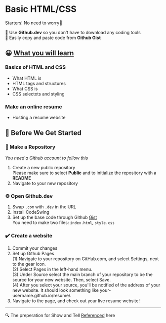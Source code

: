 # Basic HTML/CSS
Starters! No need to worry🙌  

📌 Use **Github.dev** so you don't have to download any coding tools  
📌 Easily copy and paste code from **Github Gist**

## 😀 [What you will learn](https://github.com/kshjessica/GCE_Basic-HTML-CSS/wiki)  
### Basics of HTML and CSS  
- What HTML is
- HTML tags and structures
- What CSS is
- CSS selectots and styling
 
### Make an online resume  
- Hosting a resume website

## 🧐 Before We Get Started
### 🔨 Make a Repository
*You need a Github account to follow this*  

1. Create a new public repository     
   Please make sure to select **Public** and to initialize the repository with a **README**
2. Navigate to your new repository

### ⚙️ Open Github.dev
1. Swap `.com` with `.dev` in the URL
2. Install CodeSwing
3. Set up the base code through Github [Gist](https://gist.github.com/kshjessica/74e42fd2a589fa6aa844219f52cf0f32)   
   You need to make two files: `index.html`, `style.css` 

### ✔️ Create a website
1. Commit your changes
2. Set up Github Pages   
   (1) Navigate to your repository on GitHub.com, and select Settings, next to the gear icon.  
   (2) Select Pages in the left-hand menu.  
   (3) Under Source select the main branch of your repository to be the source for your new website. Then, select Save.  
   (4) After you select your source, you'll be notified of the address of your new website. It should look something like your-username.github.io/resume/.  
3. Navigate to the page, and check out your live resume website!



---
🔍 The preperation for Show and Tell [Referenced](https://github.com/microsoft/workshop-library/blob/main/full/build-resume-website/4-creating-website.md) here
